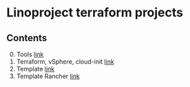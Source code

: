 # Linoproject terraform projects

## Contents
0. Tools [link](./tools)
1. Terraform, vSphere, cloud-init [link](./vsphere-cloudinit)
2. Template [link](./template-prep)
3. Template Rancher [link](./template-prep)

